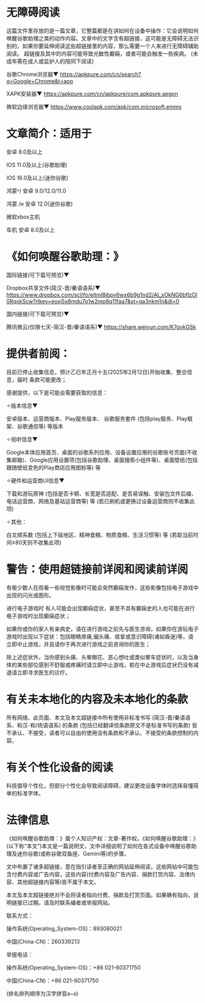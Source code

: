 # 无障碍阅读

这篇文件里存放的是一篇文章，它整篇都是在讲如何在设备中操作：它会说明如何唤醒谷歌助理之类的动作内容。文章中的文字含有超链接，这可能是无障碍无法识别的，如果你要延伸阅读这些超链接里的内容，那么需要一个人来进行无障碍辅助阅读。
超链接及其中的内容可能导致光敏性癫痫，或者可能会触发一些疾病。
(未成年需在成人或监护人的陪同下阅读)


谷歌Chrome浏览器▼
https://apkpure.com/cn/search?q=Google+Chrome&t=app


XAPK安装器▼ 
https://apkpure.com/cn/apkpure/com.apkpure.aegon


微软边缘浏览器▼
https://www.coolapk.com/apk/com.microsoft.emmx

# 文章简介：适用于

安卓 8.0及以上

IOS 11.0及以上(谷歌助理)

IOS 16.0及以上(迷你谷歌)

鸿蒙ᴬ/  安卓 9.0/12.0/11.0

鸿蒙 /ʜ 安卓 12.0(迷你谷歌)

微软xbox主机

车机 安卓 8.0及以上
 
# 《如何唤醒谷歌助理：》

国际链接(可下载可预览)▼ 

Dropbox共享文件(简汉-晋/秦语语系)▼
https://www.dropbox.com/scl/fo/ejtml8jbpv6wx6b9g1nd2/AI_xOkNG6bflzOl0RqxkScw?rlkey=eoxj5x8mdu7p1w2mp8q11faa7&st=ga3nkm1n&dl=0

国内链接(可下载可预览)▼ 

腾讯微云(仅限七天-简汉-晋/秦语语系)▼ 
https://share.weiyun.com/K7qykGSk


# 提供者前阅：

目前已停止收集信息，预计乙巳年正月十五(2025年2月12日)开始收集、整合信息，届时 条款可能更改；

感谢提供，以下是可能会需要获取的信息：

✧版本信息▼

安卓版本、运营商版本、Play服务版本、
谷歌服务套件
(包括play服务、Play框架、谷歌通信等)
等版本

✧视听信息▼

Google本体应用首页、桌面的谷歌系列应用、设备设置应用的谷歌账号页面(不收集邮箱)、Google应用设置项(包括谷歌助理、桌面搜索小组件等)、桌面壁纸(包括跟随壁纸变色的Play商店应用图标等)
等

✧硬件和运营商UI信息▼

下载和游玩原神
(包括是否卡顿、长宽是否适配、是否易误触、安装包文件后缀、电话运营商、网络及基站运营商等)
等
(若已刷机或更换过设备运营商则不收集此项)

✧其他：

白文顺系数
(包括上下级地区、精神食粮、物质食粮、生活习惯等)
等
(若距当前时间≥80天则不收集此项)

# 警告：使用超链接前详阅和阅读前详阅

有极少数人在观看一些视觉影像时可能会突然癫痫发作，这些影像包括电子游戏中出现的闪光或图形。

进行电子游戏时 有人可能会出现癫痫症状，甚至不具有癫痫史的人也可能在进行电子游戏时出现癫痫症状；

如果你或你的家人有亲病史，请在进行游戏之前先与医生咨询，如果你在游玩电子游戏时出现以下症状：包括眼睛疼痛,偏头痛、痉挛或意识障碍(诸如昏迷)等，请立即中止游戏，并且请你于再次进行游戏之前咨询你的医生；

除上述症状外，当你感到头痛、头晕眼花、恶心想吐或类似晕车症状时，以及当身体的某些部位感到不舒服或疼痛时请立即中止游戏，若在中止游戏后症状仍没有减退请立即寻求医生的诊疗。

# 有关未本地化的内容及未本地化的条款

所有网络、此页面、本文及本文超链接中所有使用非标准书写
(简汉-晋/秦语语系、和汉-和/琉语语系)
的条款
(包括已经翻译但条款原文不是标准书写的条款)
皆不承认、不接受，读者可以自由的使用没有条款和不承认、不接受的条款控制的内容。

# 有关个性化设备的阅读

科技倡导个性化，但部分个性化会导致阅读障碍，建议更改设备字体时选择易懂简单的标准字体。

# 法律信息 

《如何唤醒谷歌助理：》属个人知识产权：文章-著作权。《如何唤醒谷歌助理：》(以下称“本文”)本文是一篇说明文，文中详细说明了如何在各式设备中唤醒谷歌助理及迷你谷歌(或称谷歌双鱼座、Gemini等)的步骤。

文中布置了诸多超链接，意在指引读者至正确的网站延伸阅读，这些网站中可能包含付费内容或广告内容，这些内容(付费内容及广告内容、捐款打赏内容、法律内容、其他超链接内容等)皆不属于本文。

本文及本文超链接绝对不会将读者指向付费、捐款及打赏页面。如果确有指向，说明链接已过期，请及时联系编者或举报网站。





联系方式：


操作系统(Operating_System-OS)：893080021


中国(China-CN)：260339213





举报电话：


操作系统(Operating_System-OS)：+86 021-60371750


中国(China-CN)：+86 021-60371750





(排名排列顺序为汉字拼音a~s)





